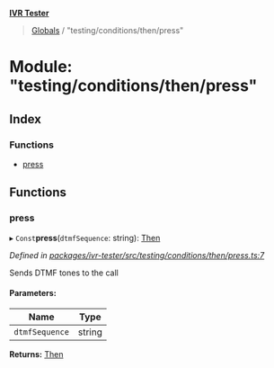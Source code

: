 **[IVR Tester](../README.md)**

> [Globals](../README.md) / "testing/conditions/then/press"

# Module: "testing/conditions/then/press"

## Index

### Functions

* [press](_testing_conditions_then_press_.md#press)

## Functions

### press

▸ `Const`**press**(`dtmfSequence`: string): [Then](../interfaces/_testing_conditions_then_then_.then.md)

*Defined in [packages/ivr-tester/src/testing/conditions/then/press.ts:7](https://github.com/SketchingDev/ivr-tester/blob/dbcb3f7/packages/ivr-tester/src/testing/conditions/then/press.ts#L7)*

Sends DTMF tones to the call

#### Parameters:

Name | Type |
------ | ------ |
`dtmfSequence` | string |

**Returns:** [Then](../interfaces/_testing_conditions_then_then_.then.md)
